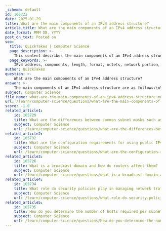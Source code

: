 ```yaml
---
_schema: default
id: 165722
date: 2025-01-29
title: What are the main components of an IPv4 address structure?
article_title: What are the main components of an IPv4 address structure?
date_format: MMM DD, YYYY
post_on_text: Posted on
seo:
  title: QuickTakes | Computer Science
  page_description: >-
    This content describes the main components of an IPv4 address structure, including its length, format, division into octets, and the significance of network and host portions with a focus on the role of the subnet mask.
  page_keywords: >-
    IPv4 address, components, length, format, octets, network portion, host portion, subnet mask
author: QuickTakes
question: >-
    What are the main components of an IPv4 address structure?
answer: >-
    The main components of an IPv4 address structure are as follows:\n\n1. **Length**: An IPv4 address is a 32-bit number, which means it consists of 32 binary digits (bits).\n\n2. **Format**: It is typically represented in a dotted decimal format, which divides the 32 bits into four groups of 8 bits each, known as octets. For example, the IPv4 address `192.168.10.1` corresponds to the binary representation `11000000.10101000.00001010.00000001`.\n\n3. **Octets**: Each octet is an 8-bit binary number that can range from 0 to 255. This means that each octet can represent values in the decimal range of 0 to 255.\n\n4. **Network and Host Portions**: The structure of an IPv4 address is divided into two main parts:\n   - **Network Portion**: This part identifies the specific network to which the address belongs. The number of bits allocated to the network portion is determined by the subnet mask.\n   - **Host Portion**: This part identifies the specific device (host) within that network. The remaining bits after the network portion are used for host addresses.\n\n5. **Subnet Mask**: The subnet mask is used to determine which part of the IPv4 address is the network portion and which part is the host portion. For example, with a subnet mask of `255.255.255.0`, the first three octets (24 bits) represent the network portion, while the last octet (8 bits) represents the host portion.\n\nIn summary, an IPv4 address consists of 32 bits divided into four octets, with a clear distinction between the network and host portions, determined by the subnet mask.
subject: Computer Science
file_name: what-are-the-main-components-of-an-ipv4-address-structure.md
url: /learn/computer-science/questions/what-are-the-main-components-of-an-ipv4-address-structure
score: -1.0
related_article1:
    id: 165729
    title: What are the differences between common subnet masks such as /8, /16, and /24?
    subject: Computer Science
    url: /learn/computer-science/questions/what-are-the-differences-between-common-subnet-masks-such-as-8-16-and-24
related_article2:
    id: 165732
    title: What are the configuration requirements for using public IPv4 address space in a DMZ?
    subject: Computer Science
    url: /learn/computer-science/questions/what-are-the-configuration-requirements-for-using-public-ipv4-address-space-in-a-dmz
related_article3:
    id: 165726
    title: What is a broadcast domain and how do routers affect them?
    subject: Computer Science
    url: /learn/computer-science/questions/what-is-a-broadcast-domain-and-how-do-routers-affect-them
related_article4:
    id: 165734
    title: What role do security policies play in managing network traffic between subnets?
    subject: Computer Science
    url: /learn/computer-science/questions/what-role-do-security-policies-play-in-managing-network-traffic-between-subnets
related_article5:
    id: 165735
    title: How do you determine the number of hosts required per subnet and allocate addresses efficiently?
    subject: Computer Science
    url: /learn/computer-science/questions/how-do-you-determine-the-number-of-hosts-required-per-subnet-and-allocate-addresses-efficiently
---
```


&nbsp;